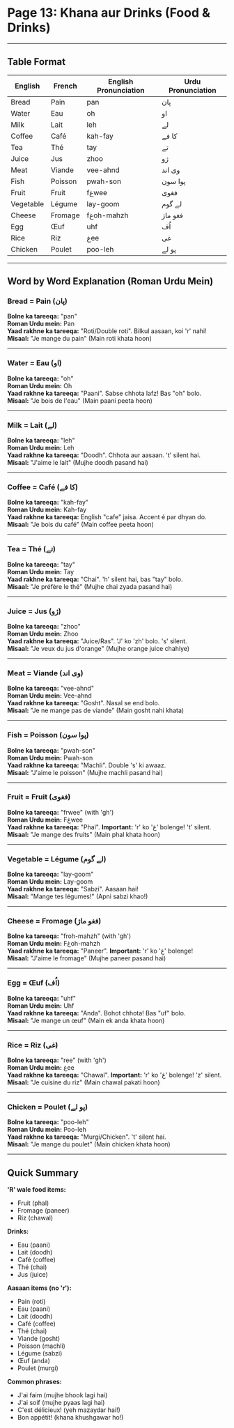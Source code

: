 # Page 13: Khana aur Drinks (Food & Drinks)

---

## Table Format

| **English** | **French** | **English Pronunciation** | **Urdu Pronunciation** |
|-------------|-----------|---------------------------|--------------------------|
| Bread | Pain | pan | پان |
| Water | Eau | oh | او |
| Milk | Lait | leh | لے |
| Coffee | Café | kah-fay | کا فے |
| Tea | Thé | tay | تے |
| Juice | Jus | zhoo | ژو |
| Meat | Viande | vee-ahnd | وی اند |
| Fish | Poisson | pwah-son | پوا سون |
| Fruit | Fruit | fغwee | فغوی |
| Vegetable | Légume | lay-goom | لے گوم |
| Cheese | Fromage | fغoh-mahzh | فغو ماژ |
| Egg | Œuf | uhf | اُف |
| Rice | Riz | غee | غی |
| Chicken | Poulet | poo-leh | پو لے |

---

## Word by Word Explanation (Roman Urdu Mein)

### Bread = Pain (پان)

**Bolne ka tareeqa:** "pan"  
**Roman Urdu mein:** Pan  
**Yaad rakhne ka tareeqa:** "Roti/Double roti". Bilkul aasaan, koi 'r' nahi!  
**Misaal:** "Je mange du pain" (Main roti khata hoon)

---

### Water = Eau (او)

**Bolne ka tareeqa:** "oh"  
**Roman Urdu mein:** Oh  
**Yaad rakhne ka tareeqa:** "Paani". Sabse chhota lafz! Bas "oh" bolo.  
**Misaal:** "Je bois de l'eau" (Main paani peeta hoon)

---

### Milk = Lait (لے)

**Bolne ka tareeqa:** "leh"  
**Roman Urdu mein:** Leh  
**Yaad rakhne ka tareeqa:** "Doodh". Chhota aur aasaan. 't' silent hai.  
**Misaal:** "J'aime le lait" (Mujhe doodh pasand hai)

---

### Coffee = Café (کا فے)

**Bolne ka tareeqa:** "kah-fay"  
**Roman Urdu mein:** Kah-fay  
**Yaad rakhne ka tareeqa:** English "cafe" jaisa. Accent é par dhyan do.  
**Misaal:** "Je bois du café" (Main coffee peeta hoon)

---

### Tea = Thé (تے)

**Bolne ka tareeqa:** "tay"  
**Roman Urdu mein:** Tay  
**Yaad rakhne ka tareeqa:** "Chai". 'h' silent hai, bas "tay" bolo.  
**Misaal:** "Je préfère le thé" (Mujhe chai zyada pasand hai)

---

### Juice = Jus (ژو)

**Bolne ka tareeqa:** "zhoo"  
**Roman Urdu mein:** Zhoo  
**Yaad rakhne ka tareeqa:** "Juice/Ras". 'J' ko 'zh' bolo. 's' silent.  
**Misaal:** "Je veux du jus d'orange" (Mujhe orange juice chahiye)

---

### Meat = Viande (وی اند)

**Bolne ka tareeqa:** "vee-ahnd"  
**Roman Urdu mein:** Vee-ahnd  
**Yaad rakhne ka tareeqa:** "Gosht". Nasal se end bolo.  
**Misaal:** "Je ne mange pas de viande" (Main gosht nahi khata)

---

### Fish = Poisson (پوا سون)

**Bolne ka tareeqa:** "pwah-son"  
**Roman Urdu mein:** Pwah-son  
**Yaad rakhne ka tareeqa:** "Machli". Double 's' ki awaaz.  
**Misaal:** "J'aime le poisson" (Mujhe machli pasand hai)

---

### Fruit = Fruit (فغوی)

**Bolne ka tareeqa:** "frwee" (with 'gh')  
**Roman Urdu mein:** Fغwee  
**Yaad rakhne ka tareeqa:** "Phal". **Important:** 'r' ko 'غ' bolenge! 't' silent.  
**Misaal:** "Je mange des fruits" (Main phal khata hoon)

---

### Vegetable = Légume (لے گوم)

**Bolne ka tareeqa:** "lay-goom"  
**Roman Urdu mein:** Lay-goom  
**Yaad rakhne ka tareeqa:** "Sabzi". Aasaan hai!  
**Misaal:** "Mange tes légumes!" (Apni sabzi khao!)

---

### Cheese = Fromage (فغو ماژ)

**Bolne ka tareeqa:** "froh-mahzh" (with 'gh')  
**Roman Urdu mein:** Fغoh-mahzh  
**Yaad rakhne ka tareeqa:** "Paneer". **Important:** 'r' ko 'غ' bolenge!  
**Misaal:** "J'aime le fromage" (Mujhe paneer pasand hai)

---

### Egg = Œuf (اُف)

**Bolne ka tareeqa:** "uhf"  
**Roman Urdu mein:** Uhf  
**Yaad rakhne ka tareeqa:** "Anda". Bohot chhota! Bas "uf" bolo.  
**Misaal:** "Je mange un œuf" (Main ek anda khata hoon)

---

### Rice = Riz (غی)

**Bolne ka tareeqa:** "ree" (with 'gh')  
**Roman Urdu mein:** غee  
**Yaad rakhne ka tareeqa:** "Chawal". **Important:** 'r' ko 'غ' bolenge! 'z' silent.  
**Misaal:** "Je cuisine du riz" (Main chawal pakati hoon)

---

### Chicken = Poulet (پو لے)

**Bolne ka tareeqa:** "poo-leh"  
**Roman Urdu mein:** Poo-leh  
**Yaad rakhne ka tareeqa:** "Murgi/Chicken". 't' silent hai.  
**Misaal:** "Je mange du poulet" (Main chicken khata hoon)

---

## Quick Summary

**'R' wale food items:**
- Fruit (phal)
- Fromage (paneer)
- Riz (chawal)

**Drinks:**
- Eau (paani)
- Lait (doodh)
- Café (coffee)
- Thé (chai)
- Jus (juice)

**Aasaan items (no 'r'):**
- Pain (roti)
- Eau (paani)
- Lait (doodh)
- Café (coffee)
- Thé (chai)
- Viande (gosht)
- Poisson (machli)
- Légume (sabzi)
- Œuf (anda)
- Poulet (murgi)

**Common phrases:**
- J'ai faim (mujhe bhook lagi hai)
- J'ai soif (mujhe pyaas lagi hai)
- C'est délicieux! (yeh mazaydar hai!)
- Bon appétit! (khana khushgawar ho!)
